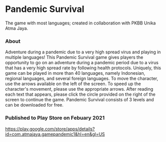 # Pandemic Survival
The game with most languages; created in collaboration with PKBB Unika Atma Jaya.

### About 
Adventure during a pandemic due to a very high spread virus and playing in multiple languages!
This Pandemic Survival game gives players the opportunity to go on an adventure during a pandemic period due to a virus that has a very high spread rate by following health protocols. Uniquely, this game can be played in more than 40 languages, namely Indonesian, regional languages, and several foreign languages.
To move the character, use the arrows available on the left of the screen. To speed up the character's movement, please use the appropriate arrows. After reading each text that appears, please click the circle provided on the right of the screen to continue the game.
Pandemic Survival consists of 3 levels and can be downloaded for free.

### Published to Play Store on Febuary 2021
https://play.google.com/store/apps/details?id=com.atmajaya.gamepandemic1&hl=en&gl=US
